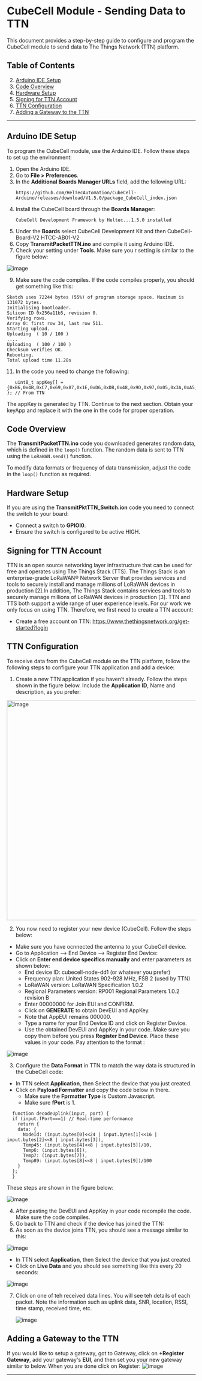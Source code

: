 
# CubeCell Module - Sending Data to TTN

This document provides a step-by-step guide to configure and program the CubeCell module to send data to The Things Network (TTN) platform.

## Table of Contents
2. [Arduino IDE Setup](#arduino-ide-setup)
3. [Code Overview](#code-overview)
4. [Hardware Setup](#hardware-setup)
5. [Signing for TTN Account](#Signing-for-TTN-Account)
6. [TTN Configuration](#ttn-configuration)
7. [Adding a Gateway to the TTN](#Adding-a-Gateway-to-the-TTN)

---
## Arduino IDE Setup

To program the CubeCell module, use the Arduino IDE. Follow these steps to set up the environment:

1. Open the Arduino IDE.
2. Go to **File > Preferences**.
3. In the **Additional Boards Manager URLs** field, add the following URL:
   ```
   https://github.com/HelTecAutomation/CubeCell-Arduino/releases/download/V1.5.0/package_CubeCell_index.json
   ```
4. Install the CubeCell board through the **Boards Manager**:
   ```
   CubeCell Development Framework by Heltec...1.5.0 installed
   ```
5. Under the **Boards** select CubeCell Development Kit and then CubeCell-Board-V2 HTCC-AB01-V2
6. Copy **TransmitPacketTTN.ino** and compile it using Arduino IDE.
7. Check your setting under **Tools**. Make sure you r setting is similar to the figure below:

![image](https://github.com/user-attachments/assets/597f3bd8-89dc-45a0-8ebe-fda1899541d0)

9. Make sure the code compiles. If the code compiles properly, you should get something like this: 
```
Sketch uses 72244 bytes (55%) of program storage space. Maximum is 131072 bytes.
Initialising bootloader.
Silicon ID 0x256a11b5, revision 0.
Verifying rows.
Array 0: first row 34, last row 511.
Starting upload.
Uploading  ( 10 / 100 )
....
Uploading  ( 100 / 100 )
Checksum verifies OK.
Rebooting.
Total upload time 11.28s    
```
11. In the code you need to change the following:
```
   uint8_t appKey[] = {0xB6,0x4B,0xC7,0x69,0x87,0x1E,0xD6,0xDB,0x48,0x9D,0x97,0x05,0x3A,0xA5,0x2D,0x59 }; // From TTN
```
   The appKey is generated by TTN.  Continue to the next section. Obtain your keyApp and replace it with the one in the code for proper operation. 

## Code Overview

The **TransmitPacketTTN.ino** code you downloaded generates random data, which is defined in the `loop()` function. The random data is sent to TTN using the `LoRaWAN.send()` function.

To modify data formats or frequency of data transmission, adjust the code in the `loop()` function as required.

## Hardware Setup

If you are using the **TransmitPktTTN_Switch.ion** code you need to connect the switch to your board: 

- Connect a switch to **GPIOI0**.
- Ensure the switch is configured to be active HIGH.

## Signing for TTN Account
TTN is an open source networking layer infrastructure that can be used for free and operates using The Things Stack (TTS). The Things Stack is an enterprise-grade LoRaWAN® Network Server that provides services and tools to securely install and manage millions of LoRaWAN devices in production [2].In addition, The Things Stack contains services and tools to securely manage millions of LoRaWAN devices in production [3]. TTN and TTS both support a wide range of user experience levels. For our work we only focus on using TTN. Therefore, we first need to create a TTN account: 
- Create a free account on TTN: https://www.thethingsnetwork.org/get-started?login 

## TTN Configuration

To receive data from the CubeCell module on the TTN platform, follow the following steps to configure your TTN application and add a device:

1. Create a new TTN application if you haven’t already. Follow the steps shown in the figure below. Include the **Application ID**, Name and description, as you prefer:

  <img width="587" alt="image" src="https://github.com/user-attachments/assets/ccb96cf3-f3b8-4581-b114-0e14608eb1bb">

2. You now need to register your new device (CubeCell). Follow the steps below:

- Make sure you have ocnnected the antenna to your CubeCell device. 
- Go to Application --> End Device --> Register End Device:
- Click on **Enter end device specifics manually** and enter parameters as shown below:
   - End device ID: cubecell-node-dd1 (or whatever you prefer)
   - Frequency plan: United States 902-928 MHz, FSB 2 (used by TTN)
   - LoRaWAN version: LoRaWAN Specification 1.0.2
   - Regional Parameters version: RP001 Regional Parameters 1.0.2 revision B
   - Enter 00000000 for Join EUI and CONFIRM.
   - Click on **GENERATE** to obtain DevEUI and AppKey.
   - Note that AppEUI remains 000000.
   - Type a name for your End Device ID and click on Register Device.
   - Use the obtained DevEUI and AppKey in your code. Make sure you copy them before you press **Register End Device**. Place these values in your code. Pay attention to the format :

![image](https://github.com/user-attachments/assets/9885c30c-769a-4920-8e54-d390334a9bfb)

3. Configure the **Data Format** in TTN to match the way data is structured in the CubeCell code:
- In TTN select **Application**, then Select the device that you just created.
- Click on **Payload Formatter** and copy the code below in there.
   - Make sure the **Fprmatter Type** is Custom Javascript.
   - Make sure **fPort** is 1.
```
  function decodeUplink(input, port) {
  if (input.fPort===1) // Real-time performance
    return {
    data: {
      NodeId: (input.bytes[0]<<24 | input.bytes[1]<<16 | input.bytes[2]<<8 | input.bytes[3]),
      Temp45: (input.bytes[4]<<8 | input.bytes[5])/10,
      Temp6: (input.bytes[6]),
      Temp7: (input.bytes[7]),
      Temp89: (input.bytes[8]<<8 | input.bytes[9])/100
    }
  };
  }
   ```

These steps are shown in the figure below: 

![image](https://github.com/user-attachments/assets/888d1a56-af12-43a8-8513-a1232380c396)

4. After pasting the DevEUI and AppKey in your code recompile the code. Make sure the code compiles.
5. Go back to TTN and check if the device has joined the TTN:
6. As soon as the device joins TTN, you should see a message similar to this:
   
![image](https://github.com/user-attachments/assets/3dc57b07-93d4-4bc8-84bf-0264ff15fce5)

- In TTN select **Application**, then Select the device that you just created.
- Click on **Live Data** and you should see something like this every 20 seconds:

![image](https://github.com/user-attachments/assets/9e59385d-c442-4702-8a01-90acf545bbfb)

7. Click on one of teh received data lines. You will see teh details of each packet. Note the information such as
uplink data, SNR, location, RSSI, time stamp, received time, etc. 

   ![image](https://github.com/user-attachments/assets/3bee3f2c-fb17-4089-acd3-51cabdbc2206)

## Adding a Gateway to the TTN

If you would like to setup a gateway, got to Gateway, click on **+Register Gateway**,  add your gateway's **EUI**, and then set you your new gateway similar to below. When you are done click on Register:
![image](https://github.com/user-attachments/assets/5a95ebf6-9452-464e-84ea-bb8781e75f6d)


-------------
